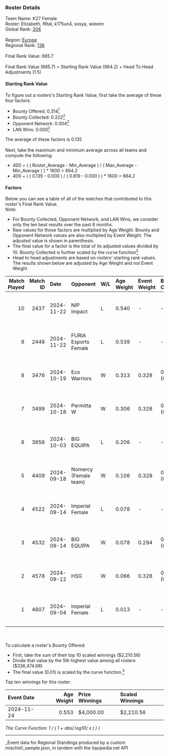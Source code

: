 ### Roster Details<br />
Team Name: K27 Female<br />
Roster: Elizabeth, f6tal, k175un4, sosya, wieenn<br />
Global Rank: [204](../../standings_global_2025_03_01.md)<br />
<br />
Region: [Europe]( ../../standings_europe_2025_03_01.md)<br />
Regional Rank: [138]( ../../standings_europe_2025_03_01.md)<br />
<br />
Final Rank Value:  665.7<br />
<br />
Final Rank Value (665.7) = Starting Rank Value (664.2) + Head To Head Adjustments (1.5)<br />

#### Starting Rank Value<br />
To figure out a rosters's Starting Rank Value, first take the average of these four factors:<br />
- Bounty Offered: 0.314[<sup>1</sup>](#table2)
- Bounty Collected: 0.222[<sup>2</sup>](#table1)
- Opponent Network: 0.004[<sup>2</sup>](#table1)
- LAN Wins: 0.000[<sup>2</sup>](#table1)

The average of these factors is 0.135<br />
<br />
Next, take the maximum and minimum average across all teams and compute the following:<br />
- 400 + ( ( Roster_Average - Min_Average ) / ( Max_Average - Min_Average ) ) * 1600 = 664.2
- 400 + ( ( 0.135 - 0.000 ) / ( 0.819 - 0.000 ) ) * 1600 = 664.2


#### Factors<br />
Below you can see a table of all of the matches that contributed to this roster's Final Rank Value.<br />
Note:<br />

- For Bounty Collected, Opponent Network, and LAN Wins, we consider only the ten best results over the past 6 months.
- Raw values for those factors are multiplied by Age Weight. Bounty and Opponent Network values are also multiplied by Event Weight. The adjusted value is shown in parenthesis.
- The final value for a factor is the total of its adjusted values divided by 10. Bounty Collected is further scaled by the curve function[<sup>3</sup>](#curveFunction)
- Head to head adjustments are based on rosters' starting rank values. The results shown below are adjusted by Age Weight and not Event Weight
<span id="table1"></span><br />


| Match Played | Match ID | Date       | Opponent              | W/L | Age Weight | Event Weight | Bounty Collected | Opponent Network | LAN Wins  | H2H Adj. | Roster                                   |
| -: | -: | :- | :- | :- | :- | :- | :- | :- | :- | -: | :- |
|           10 |     2437 | 2024-11-22 | NIP Impact            | L   | 0.540      | -            | -                | -                | -         |    -7.81 | Elizabeth, f6tal, k175un4, sosya, wieenn |
|            9 |     2448 | 2024-11-22 | FURIA Esports Female  | L   | 0.539      | -            | -                | -                | -         |    -2.93 | Elizabeth, f6tal, k175un4, sosya, wieenn |
|            8 |     3476 | 2024-10-19 | Eco Warriors          | W   | 0.313      | 0.328        | 0.022 (0.002)    | 0.178 (0.018)    | 0 (0.000) |     6.56 | Elizabeth, f6tal, k175un4, sosya, wieenn |
|            7 |     3499 | 2024-10-18 | Permitta W            | W   | 0.306      | 0.328        | 0.003 (0.000)    | 0.135 (0.014)    | 0 (0.000) |     4.34 | Elizabeth, f6tal, k175un4, sosya, wieenn |
|            6 |     3856 | 2024-10-03 | BIG EQUIPA            | L   | 0.206      | -            | -                | -                | -         |    -2.39 | Elizabeth, f6tal, k175un4, sosya, wieenn |
|            5 |     4409 | 2024-09-18 | Nomercy (Female team) | W   | 0.106      | 0.328        | 0.003 (0.000)    | 0.238 (0.008)    | 0 (0.000) |     1.56 | Elizabeth, f6tal, k175un4, sosya, wieenn |
|            4 |     4522 | 2024-09-14 | Imperial Female       | L   | 0.078      | -            | -                | -                | -         |    -0.31 | Elizabeth, f6tal, k175un4, sosya, wieenn |
|            3 |     4532 | 2024-09-14 | BIG EQUIPA            | W   | 0.078      | 0.294        | 0.021 (0.000)    | 0.068 (0.002)    | 0 (0.000) |     1.56 | Elizabeth, f6tal, k175un4, sosya, wieenn |
|            2 |     4578 | 2024-09-12 | HSG                   | W   | 0.066      | 0.328        | 0.002 (0.000)    | 0.030 (0.001)    | 0 (0.000) |     0.96 | Elizabeth, f6tal, k175un4, sosya, wieenn |
|            1 |     4807 | 2024-09-04 | Imperial Female       | L   | 0.013      | -            | -                | -                | -         |    -0.05 | Elizabeth, f6tal, k175un4, sosya, wieenn |

<br />
<span id="table2"></span><br />
To calculate a roster's Bounty Offered:<br />

- First, take the sum of their top 10 scaled winnings ($2,210.56)
- Divide that value by the 5th highest value among all rosters ($336,474.68)
- The final value (0.01) is scaled by the curve function.[<sup>3</sup>](#curveFunction)

Top ten winnings for this roster:<br />

| Event Date | Age Weight | Prize Winnings | Scaled Winnings |
| :- | -: | :- | :- |
| 2024-11-24 |      0.553 | $4,000.00      | $2,210.56       |


<span id="curveFunction"></span>_The Curve Function: 1 / ( 1 + abs( log10( x ) ) )_<br />

---
_Event data for Regional Standings produced by a custom mischief_sample.json, in tandem with the liquipedia.net API<br />
